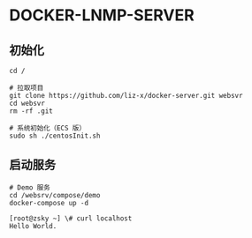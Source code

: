 # DOCKER-LNMP-SERVER

## 初始化

``` shell
cd /

# 拉取项目
git clone https://github.com/liz-x/docker-server.git websvr
cd websvr
rm -rf .git

# 系统初始化（ECS 版）
sudo sh ./centosInit.sh
```

## 启动服务

``` shell
# Demo 服务
cd /websrv/compose/demo
docker-compose up -d

[root@zsky ~] \# curl localhost
Hello World.
```


